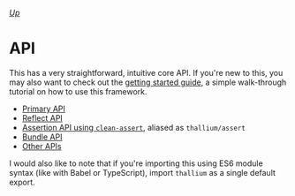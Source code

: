 *[Up](./README.md)*

# API

This has a very straightforward, intuitive core API. If you're new to this, you may also want to check out the [getting started guide](./getting-started.md), a simple walk-through tutorial on how to use this framework.

- [Primary API](./api/thallium.md)
- [Reflect API](./api/reflect.md)
- [Assertion API using `clean-assert`](https://github.com/isiahmeadows/clean-assert/blob/master/api.md), aliased as `thallium/assert`
- [Bundle API](./api/bundle.md)
- [Other APIs](./api/other.md)

I would also like to note that if you're importing this using ES6 module syntax (like with Babel or TypeScript), import `thallium` as a single default export.
